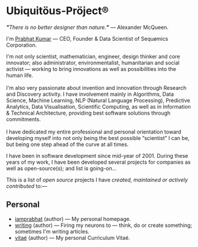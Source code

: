 # Ubiquitöus-Pröject®
<i><b>"</b>There is no better designer than nature.<b>"</b></i> — Alexander McQueen.

I'm [Prabhat Kumar](http://prabhatkumar.org/) — CEO, Founder & Data Scientist of Sequømics Corporation.

I'm not only scientist, mathematician, engineer, design thinker and core innovator; also administrator, environmentalist, humanitarian and social activist — working to bring innovations as well as possibilities into the human life.<br/><br/>I'm also very passionate about invention and innovation through Research and Discovery activity. I have involvement mainly in Algorithms, Data Science, Machine Learning, NLP (Natural Language Processing), Predictive Analytics, Data Visualisation, Scientific Computing, as well as in Information & Technical Architecture, providing best software solutions through commitments.<br/><br/>I have dedicated my entire professional and personal orientation toward developing myself into not only being the best possible “scientist” I can be, but being one step ahead of the curve at all times.

I have been in software development since mid-year of 2001. During these years of my work, I have been developed several projects for companies as well as open-source(s); and list is going-on...

This is a list of <i>open source</i> projects I have <i>created, maintained or actively contributed</i> to:—

## Personal
- [iamprabhat](https://github.com/iamprabhat/iamprabhat) (author) — My personal homepage.
- [writing](https://github.com/iamprabhat/Writing) (author) — Firing my neurons to — think, do or create something; sometimes I'm writing articles.
- [vitaé](https://github.com/iamprabhat/Vitae) (author) — My personal Curriculum Vitaé.
